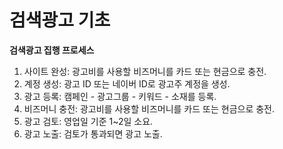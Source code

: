 # 검색광고 기초

**검색광고 집행 프로세스**
1. 사이트 완성: 광고비를 사용할 비즈머니를 카드 또는 현금으로 충전.
2. 계정 생성: 광고 ID 또는 네이버 ID로 광고주 계정을 생성.
3. 광고 등록: 캠페인 - 광고그룹 - 키워드 - 소재를 등록.
4. 비즈머니 충전: 광고비를 사용할 비즈머니를 카드 또는 현금으로 충전.
5. 광고 검토: 영업일 기준 1~2일 소요.
6. 광고 노출: 검토가 통과되면 광고 노출.
